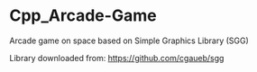 # Cpp_Arcade-Game
Arcade game on space based on Simple Graphics Library (SGG) 

Library downloaded from: https://github.com/cgaueb/sgg

